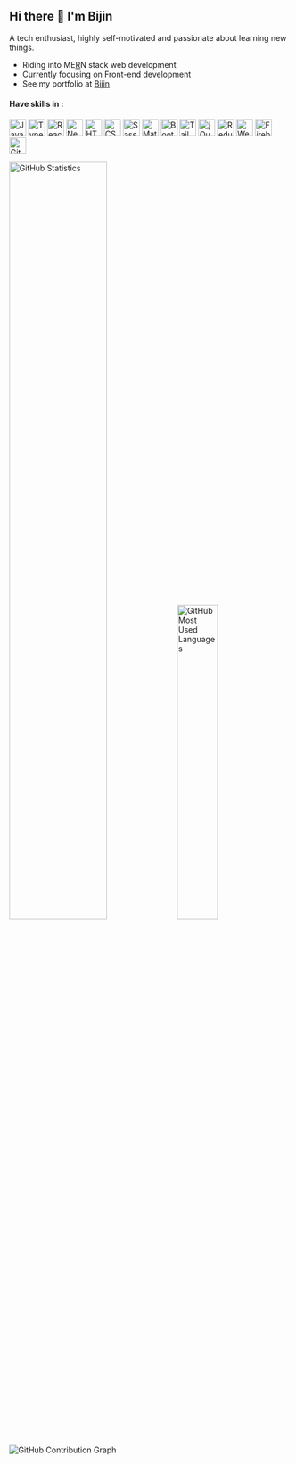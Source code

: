 ## Hi there 👋 I'm Bijin

A tech enthusiast, highly self-motivated and passionate about learning new things.
* Riding into ME[R](https://reactjs.org)N stack web development
* Currently focusing on Front-end development
* See my portfolio at [Bijin](https://bijink.github.io)


#### Have skills in :
<p align="left">
<!-- js -->
<a href="https://developer.mozilla.org/en-US/docs/Web/JavaScript" target="_blank" rel="noreferrer"><img src="https://raw.githubusercontent.com/danielcranney/readme-generator/main/public/icons/skills/javascript-colored.svg" width="30" alt="Javascript" /></a>
<!-- ts -->
<a href="https://www.typescriptlang.org" target="_blank" rel="noreferrer"><img src="https://raw.githubusercontent.com/danielcranney/readme-generator/main/public/icons/skills/typescript-colored.svg" width="30" alt="Typescript" /></a>
<!-- reactjs -->
<a href="https://reactjs.org" target="_blank" rel="noreferrer"><img src="https://www.vectorlogo.zone/logos/reactjs/reactjs-icon.svg" width="30" alt="ReactJS" /></a>
<!-- nextjs -->
<a href="https://nextjs.org" target="_blank" rel="noreferrer"><img src="https://raw.githubusercontent.com/danielcranney/readme-generator/main/public/icons/skills/nextjs.svg" width="30" alt="NextJS" /></a>
<!-- html -->
<a href="https://developer.mozilla.org/en-US/docs/Glossary/HTML5" target="_blank" rel="noreferrer"><img src="https://raw.githubusercontent.com/danielcranney/readme-generator/main/public/icons/skills/html5-colored.svg" width="30" alt="HTML5" /></a>
<!-- css -->
<a href="https://www.w3.org/TR/CSS/#css" target="_blank" rel="noreferrer"><img src="https://raw.githubusercontent.com/danielcranney/readme-generator/main/public/icons/skills/css3-colored.svg" width="30" alt="CSS3" /></a>
<!-- sass -->
<a href="https://sass-lang.com" target="_blank" rel="noreferrer"><img src="https://www.vectorlogo.zone/logos/sass-lang/sass-lang-icon.svg" width="30" alt="Sass" /></a>
<!-- mui -->
<a href="https://mui.com" target="_blank" rel="noreferrer"><img src="https://raw.githubusercontent.com/danielcranney/readme-generator/main/public/icons/skills/materialui-colored.svg" width="30" alt="MaterialUI" /></a>
<!-- bootstrap -->
<a href="https://getbootstrap.com" target="_blank" rel="noreferrer"><img src="https://raw.githubusercontent.com/danielcranney/readme-generator/main/public/icons/skills/bootstrap-colored.svg" width="30" alt="Bootstrap" /></a>
<!-- tailwindCSS -->
<a href="https://tailwindcss.com" target="_blank" rel="noreferrer"><img src="https://www.vectorlogo.zone/logos/tailwindcss/tailwindcss-icon.svg" width="30" alt="TailwindCSS" /></a>
<!-- jquery -->
<a href="https://jquery.com" target="_blank" rel="noreferrer"><img src="https://www.vectorlogo.zone/logos/jquery/jquery-icon.svg" width="30" alt="jQuery" /></a>
<!-- redux -->
<a href="https://redux.js.org" target="_blank" rel="noreferrer"><img src="https://raw.githubusercontent.com/danielcranney/readme-generator/main/public/icons/skills/redux-colored.svg" width="30" alt="Redux" /></a>
<!-- webpack -->
<a href="https://webpack.js.org" target="_blank" rel="noreferrer"><img src="https://raw.githubusercontent.com/danielcranney/readme-generator/main/public/icons/skills/webpack-colored.svg" width="30" alt="Webpack" /></a>
<!-- firebase -->
<a href="https://firebase.google.com" target="_blank" rel="noreferrer"><img src="https://www.vectorlogo.zone/logos/firebase/firebase-icon.svg" width="30" alt="Firebase" /></a>
<!-- git -->
<a href="https://git-scm.com" target="_blank" rel="noreferrer"><img src="https://www.vectorlogo.zone/logos/git-scm/git-scm-icon.svg" width="30" alt="Git" /></a>
</p>

<!-- stats -->
<picture>
  <source media="(prefers-color-scheme: dark)" srcset="https://github-readme-stats.vercel.app/api?username=bijink&show_icons=true&text_color=c9d1d9&icon_color=58a6ff&bg_color=00000000&hide_border=true&custom_title=GitHub%20Statistics">
  <source media="(prefers-color-scheme: light)" srcset="https://github-readme-stats.vercel.app/api?username=bijink&show_icons=true&text_color=24292f&icon_color=58a6ff&bg_color=00000000&hide_border=true&custom_title=GitHub%20Statistics">
  <img width="59%" alt="GitHub Statistics" src="https://github-readme-stats.vercel.app/api?username=bijink&show_icons=true&text_color=8b949e&icon_color=58a6ff&bg_color=00000000&hide_border=true&custom_title=GitHub%20Statistics">
</picture><picture>
  <source media="(prefers-color-scheme: dark)" srcset="https://github-readme-stats.vercel.app/api/top-langs/?username=bijink&layout=compact&text_color=e5eaee&bg_color=00000000&hide_border=true&langs_count=8">
  <source media="(prefers-color-scheme: light)" srcset="https://github-readme-stats.vercel.app/api/top-langs/?username=bijink&layout=compact&text_color=24292f&bg_color=00000000&hide_border=true&langs_count=8">
  <img width="38%" alt="GitHub Most Used Languages" src="https://github-readme-stats.vercel.app/api/top-langs/?username=bijink&layout=compact&text_color=8b949e&bg_color=00000000&hide_border=true&langs_count=8">
</picture>

<!-- graph -->
<picture>
  <source media="(prefers-color-scheme: dark)" srcset="https://github-contribution-graph.cyclic.app/graph?username=bijink&theme=github-compact&area=true&hide_border=true&custom_title=Contribution%20Graph&title_color=c9d1d9&color=8b949e&point=c9d1d9">
  <source media="(prefers-color-scheme: light)" srcset="https://github-contribution-graph.cyclic.app/graph?username=bijink&theme=github-compact&area=true&hide_border=true&custom_title=Contribution%20Graph&title_color=24292f&color=57606a&point=24292f&line=30a14e">
  <img alt="GitHub Contribution Graph" src="https://github-contribution-graph.cyclic.app/graph?username=bijink&theme=github-compact&area=true&hide_border=true&custom_title=Contribution%20Graph">
</picture>
